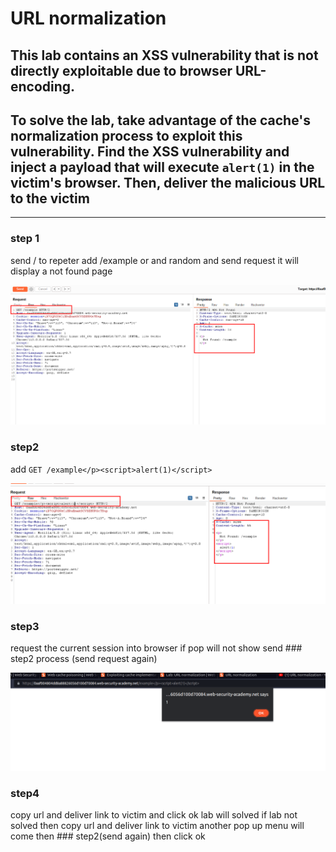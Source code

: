# URL normalization

## This lab contains an XSS vulnerability that is not directly exploitable due to browser URL-encoding.

## To solve the lab, take advantage of the cache's normalization process to exploit this vulnerability. Find the XSS vulnerability and inject a payload that will execute `alert(1)` in the victim's browser. Then, deliver the malicious URL to the victim

---

### step 1

send / to repeter
add /example or and random
and send request it will display a not found page

![screenshot](./images/lab9_add_random_get_request.png)

### step2

add `GET /example</p><script>alert(1)</script>`

![screenshot](./images/lab9_add_payload_into_repeter.png)

### step3

request the current session into browser
if pop will not show
send ### step2 process (send request again)

![screenshot](./images/lab9_alertpop_up_testing.png)

### step4

copy url and deliver link to victim and click ok lab will solved
if lab not solved
then copy url and deliver link to victim another pop up menu will come then ### step2(send again) then click ok
